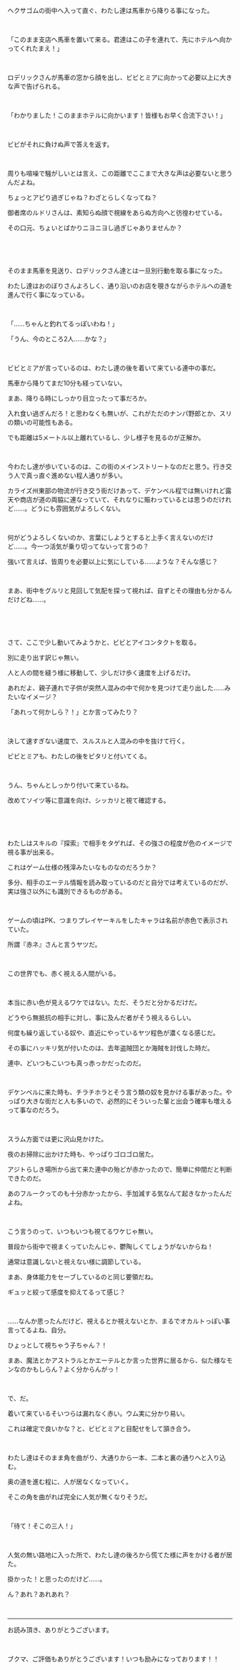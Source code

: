 ヘクサゴムの街中へ入って直ぐ、わたし達は馬車から降りる事になった。

&nbsp;

「このまま支店へ馬車を置いて来る。君達はこの子を連れて、先にホテルへ向かってくれたまえ！」

&nbsp;

ロデリックさんが馬車の窓から顔を出し、ビビとミアに向かって必要以上に大きな声で告げられる。

&nbsp;

「わかりました！このままホテルに向かいます！皆様もお早く合流下さい！」

&nbsp;

ビビがそれに負けぬ声で答えを返す。

&nbsp;

周りも喧噪で騒がしいとは言え、この距離でここまで大きな声は必要ないと思うんだよね。

ちょっとアピり過ぎじゃね？わざとらしくなってね？

御者席のルドリさんは、素知らぬ顔で視線をあらぬ方向へと彷徨わせている。

その口元、ちょいとばかりニヨニヨし過ぎじゃありませんか？

&nbsp;

&nbsp;

そのまま馬車を見送り、ロデリックさん達とは一旦別行動を取る事になった。

わたし達はおのぼりさんよろしく、通り沿いのお店を覗きながらホテルへの道を進んで行く事になっている。

&nbsp;

「……ちゃんと釣れてるっぽいわね！」

「うん、今のところ2人……かな？」

&nbsp;

ビビとミアが言っているのは、わたし達の後を着いて来ている連中の事だ。

馬車から降りてまだ10分も経っていない。

まあ、降りる時にしっかり目立ったって事だろか。

入れ食い過ぎんだろ！と思わなくも無いが、これがただのナンパ野郎とか、スリの類いの可能性もある。

でも距離は5メートル以上離れているし、少し様子を見るのが正解か。

&nbsp;

今わたし達が歩いているのは、この街のメインストリートなのだと思う。行き交う人で真っ直ぐ進めない程人通りが多い。

カライズ州東部の物流が行き交う街だけあって、デケンベル程では無いけれど露天や商店が道の両脇に連なっていて、それなりに賑わっているとは思うのだけれど……。どうにも雰囲気がよろしくない。

&nbsp;

何がどうよろしくないのか、言葉にしようとすると上手く言えないのだけど……。今一つ活気が乗り切ってないって言うの？

強いて言えば、皆周りを必要以上に気にしている……ような？そんな感じ？

&nbsp;

まあ、街中をグルリと見回して気配を探って視れば、自ずとその理由も分かるんだけどね……。

&nbsp;

&nbsp;

さて、ここで少し動いてみようかと、ビビとアイコンタクトを取る。

別に走り出す訳じゃ無い。

人と人の間を縫う様に移動して、少しだけ歩く速度を上げるだけ。

あれだよ、親子連れで子供が突然人混みの中で何かを見つけて走り出した……みたいなイメージ？

「あれって何かしら？！」とか言ってみたり？

&nbsp;

決して速すぎない速度で、スルスルと人混みの中を抜けて行く。

ビビとミアも、わたしの後をピタリと付いてくる。

&nbsp;

うん、ちゃんとしっかり付いて来ているね。

改めてソイツ等に意識を向け、シッカリと視て確認する。

&nbsp;

&nbsp;

わたしはスキルの『探索』で相手をタゲれば、その強さの程度が色のイメージで視る事が出来る。

これはゲーム仕様の残滓みたいなものなのだろうか？

多分、相手のエーテル情報を読み取っているのだと自分では考えているのだが、実は強さ以外にも識別できるものがある。

&nbsp;

ゲームの頃はPK、つまりプレイヤーキルをしたキャラは名前が赤色で表示されていた。

所謂『赤ネ』さんと言うヤツだ。

&nbsp;

この世界でも、赤く視える人間がいる。

&nbsp;

本当に赤い色が見えるワケではない。ただ、そうだと分かるだけだ。

どうやら無抵抗の相手に対し、事に及んだ者がそう視えるらしい。

何度も繰り返している奴や、直近にやっているヤツ程色が濃くなる感じだ。

その事にハッキリ気が付いたのは、去年盗賊団とか海賊を討伐した時だ。

連中、どいつもこいつも真っ赤っかだったのだ。

&nbsp;

デケンベルに来た時も、チラチホラとそう言う類の奴を見かける事があった。やっぱり大きな街だと人も多いので、必然的にそういった輩と出会う確率も増えるって事なのだろう。

&nbsp;

スラム方面では更に沢山見かけた。

夜のお掃除に出かけた時も、やっぱりゴロゴロ居た。

アジトらしき場所から出て来た連中の殆どが赤かったので、簡単に仲間だと判断できたのだ。

あのフルークってのも十分赤かったから、手加減する気なんて起きなかったんだよね。

&nbsp;

こう言うのって、いつもいつも視てるワケじゃ無い。

普段から街中で視まくっていたんじゃ、鬱陶しくてしょうがないからね！

通常は意識しないと視えない様に調節している。

まあ、身体能力をセーブしているのと同じ要領だね。

ギュッと絞って感度を抑えてるって感じ？

&nbsp;

……なんか思ったんだけど、視えるとか視えないとか、まるでオカルトっぽい事言ってるよね、自分。

ひょっとして視ちゃう子ちゃん？！

まあ、魔法とかアストラルとかエーテルとか言った世界に居るから、似た様なモンなのかもしらん？よく分からんがっ！

&nbsp;

で、だ。

着いて来ているそいつらは漏れなく赤い。ウム実に分かり易い。

これは確定で良いかな？と、ビビとミアと目配せをして頷き合う。

&nbsp;

わたし達はそのまま角を曲がり、大通りから一本、二本と裏の通りへと入り込む。

奥の道を進む程に、人が居なくなっていく。

そこの角を曲がれば完全に人気が無くなりそうだ。

&nbsp;

「待て！そこの三人！」

&nbsp;

人気の無い路地に入った所で、わたし達の後ろから慌てた様に声をかける者が居た。

掛かった！と思ったのだけど……。

ん？あれ？あれあれ？



&nbsp;

----------------

お読み頂き、ありがとうございます。

&nbsp;

ブクマ、ご評価もありがとうございます！いつも励みになっております！！


